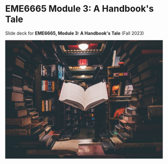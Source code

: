 # EME6665 Module 3: A Handbook's Tale

Slide deck for **EME6665, Module 3: A Handbook's Tale** (Fall 2023)

![](img/3-handbook.jpg)
